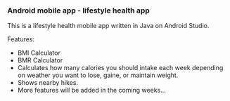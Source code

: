 ### Android mobile app - lifestyle health app

This is a lifestyle health mobile app written in Java on Android Studio.

Features:
- BMI Calculator
- BMR Calculator
- Calculates how many calories you should intake each week depending on weather you want to lose, gaine, or maintain weight.
- Shows nearby hikes.
- More features will be added in the coming weeks...
